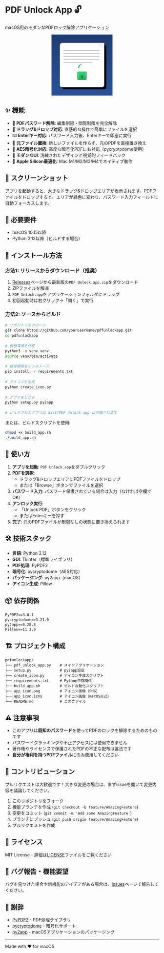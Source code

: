 # PDF Unlock App 🔓

macOS用のモダンなPDFロック解除アプリケーション

<div align="center">
  <img src="app_icon.png" alt="PDF Unlock App Icon" width="200"/>
</div>

## ✨ 機能

- 📄 **PDFパスワード解除**: 編集制限・閲覧制限を完全解除
- 🎯 **ドラッグ&ドロップ対応**: 直感的な操作で簡単にファイルを選択
- ⌨️ **Enterキー対応**: パスワード入力後、Enterキーで即座に実行
- 🔄 **元ファイル置換**: 新しいファイルを作らず、元のPDFを直接置き換え
- 🔐 **AES暗号化対応**: 高度な暗号化PDFにも対応（pycryptodome使用）
- 🎨 **モダンなUI**: 洗練されたデザインと視覚的フィードバック
- 🚀 **Apple Silicon最適化**: Mac M1/M2/M3/M4でネイティブ動作

## 📸 スクリーンショット

アプリを起動すると、大きなドラッグ&ドロップエリアが表示されます。PDFファイルをドロップすると、エリアが緑色に変わり、パスワード入力フィールドに自動フォーカスします。

## 🔧 必要要件

- macOS 10.15以降
- Python 3.12以降（ビルドする場合）

## 💾 インストール方法

### 方法1: リリースからダウンロード（推奨）

1. [Releases](../../releases)ページから最新版の`PDF Unlock.app.zip`をダウンロード
2. ZIPファイルを解凍
3. `PDF Unlock.app`をアプリケーションフォルダにドラッグ
4. 初回起動時は右クリック→「開く」で実行

### 方法2: ソースからビルド

```bash
# リポジトリをクローン
git clone https://github.com/yourusername/pdfunlockapp.git
cd pdfunlockapp

# 仮想環境を作成
python3 -m venv venv
source venv/bin/activate

# 依存関係をインストール
pip install -r requirements.txt

# アイコンを生成
python create_icon.py

# アプリをビルド
python setup.py py2app

# ビルドされたアプリは dist/PDF Unlock.app に作成されます
```

または、ビルドスクリプトを使用:

```bash
chmod +x build_app.sh
./build_app.sh
```

## 📖 使い方

1. **アプリを起動**: `PDF Unlock.app`をダブルクリック
2. **PDFを選択**: 
   - ドラッグ&ドロップエリアにPDFファイルをドロップ
   - または「Browse」ボタンでファイルを選択
3. **パスワード入力**: パスワード保護されている場合は入力（なければ空欄でOK）
4. **アンロック実行**: 
   - 「Unlock PDF」ボタンをクリック
   - またはEnterキーを押す
5. **完了**: 元のPDFファイルが制限なしの状態に置き換えられます

## 🛠️ 技術スタック

- **言語**: Python 3.12
- **GUI**: Tkinter（標準ライブラリ）
- **PDF処理**: PyPDF2
- **暗号化**: pycryptodome（AES対応）
- **パッケージング**: py2app（macOS）
- **アイコン生成**: Pillow

## 📦 依存関係

```
PyPDF2==3.0.1
pycryptodome==3.21.0
py2app==0.28.8
Pillow==11.3.0
```

## 🏗️ プロジェクト構成

```
pdfunlockapp/
├── pdf_unlock_app.py    # メインアプリケーション
├── setup.py             # py2app設定
├── create_icon.py       # アイコン生成スクリプト
├── requirements.txt     # Python依存関係
├── build_app.sh         # ビルド自動化スクリプト
├── app_icon.png         # アイコン画像（PNG）
├── app_icon.icns        # アイコン画像（macOS形式）
└── README.md            # このファイル
```

## ⚠️ 注意事項

- このアプリは**既知のパスワード**を使ってPDFのロックを解除するためのものです
- パスワードクラッキングや不正アクセスには使用できません
- 著作権やライセンスで保護されたPDFの不正な配布は違法です
- **自分が権利を持つPDFファイル**にのみ使用してください

## 🤝 コントリビューション

プルリクエストは大歓迎です！大きな変更の場合は、まずissueを開いて変更内容を議論してください。

1. このリポジトリをフォーク
2. 機能ブランチを作成 (`git checkout -b feature/AmazingFeature`)
3. 変更をコミット (`git commit -m 'Add some AmazingFeature'`)
4. ブランチにプッシュ (`git push origin feature/AmazingFeature`)
5. プルリクエストを作成

## 📝 ライセンス

MIT License - 詳細は[LICENSE](LICENSE)ファイルをご覧ください

## 🐛 バグ報告・機能要望

バグを見つけた場合や新機能のアイデアがある場合は、[Issues](../../issues)ページで報告してください。

## 🙏 謝辞

- [PyPDF2](https://github.com/py-pdf/pypdf) - PDF処理ライブラリ
- [pycryptodome](https://github.com/Legrandin/pycryptodome) - 暗号化サポート
- [py2app](https://github.com/ronaldoussoren/py2app) - macOSアプリケーションのパッケージング

---

Made with ❤️ for macOS
